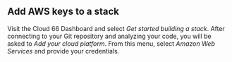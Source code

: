 

## Add AWS keys to a stack

Visit the Cloud 66 Dashboard and select _Get started building a stack_. After connecting to your Git repository and analyzing your code, you will be asked to _Add your cloud platform_. From this menu, select _Amazon Web Services_ and provide your credentials.





